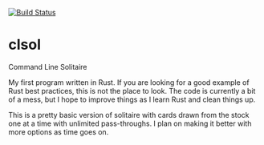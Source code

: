 [![Build Status](https://travis-ci.org/erikssource/clsol.svg?branch=master)](https://travis-ci.org/erikssource/clsol)

# clsol
Command Line Solitaire

My first program written in Rust. If you are looking for a good example of Rust best practices, this is not the place to look. The code is currently a bit of a mess, but I hope to improve things as I learn Rust and clean things up.

This is a pretty basic version of solitaire with cards drawn from the stock one at a time with unlimited pass-throughs. I plan on making it better with more options as time goes on.
